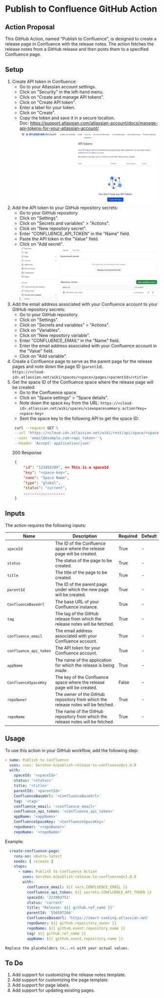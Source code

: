 # Publish to Confluence GitHub Action

## Action Proposal

This GitHub Action, named "Publish to Confluence", is designed to create a release page in Confluence with the release notes. The action fetches the release notes from a GitHub release and then posts them to a specified Confluence page.

## Setup

1. Create API token in Confluence:
   - Go to your Atlassian account settings.
   - Click on "Security" in the left-hand menu.
   - Click on "Create and manage API tokens".
   - Click on "Create API token".
   - Enter a label for your token.
   - Click on "Create".
   - Copy the token and save it in a secure location.  
     Doc: <https://support.atlassian.com/atlassian-account/docs/manage-api-tokens-for-your-atlassian-account/>
     ![API Tokens](media/Atlassian_account_api_token.png)
2. Add the API token to your GitHub repository secrets:
   - Go to your GitHub repository.
   - Click on "Settings".
   - Click on "Secrets and variables" > "Actions".
   - Click on "New repository secret".
   - Enter "CONFLUENCE_API_TOKEN" in the "Name" field.
   - Paste the API token in the "Value" field.
   - Click on "Add secret".
   ![Action Secrets](media/Actions_secrets.png)
3. Add the email address associated with your Confluence account to your GitHub repository secrets:
    - Go to your GitHub repository.
    - Click on "Settings".
    - Click on "Secrets and variables" > "Actions".
    - Click on "Variables".
    - Click on "New repository variable".
    - Enter "CONFLUENCE_EMAIL" in the "Name" field.
    - Enter the email address associated with your Confluence account in the "Value" field.
    - Click on "Add variable".
4. Create a Confluence page to serve as the parent page for the release pages and note down the page ID (`parentId`).  
`https://<cloud-id>.atlassian.net/wiki/spaces/<space>/pages/<parentId>/<title>`  
5. Get the space ID of the Confluence space where the release page will be created:
   - Go to the Confluence space.
   - Click on "Space settings" > "Space details".
   - Note down the space `Key` from the URL:
   `https://<cloud-id>.atlassian.net/wiki/spaces/viewspacesummary.action?key=<space-key>`
   - Sent the space key to the following API to get the space ID:
   ```bash
    curl --request GET \
    --url 'https://<cloud-id>.atlassian.net/wiki/rest/api/space/<space-key>' \
    --user 'email@example.com:<api_token>' \
    --header 'Accept: application/json'
   ```
   200 Response
   ```json
    {
        "id": "123456789", << This is a spaceId
        "key": "<space-key>",
        "name": "Space Name",
        "type": "global",
        "status": "current",
        ...................
    }
   ```

## Inputs

The action requires the following inputs:

| Name                 | Description                                                                 | Required | Default                           |
|----------------------|-----------------------------------------------------------------------------|----------|-----------------------------------|
| `spaceId`            | The ID of the Confluence space where the release page will be created.      | True     | -                                 |
| `status`             | The status of the page to be created.                                       | True     | -                                 |
| `title`              | The title of the page to be created.                                        | True     | -                                 |
| `parentId`           | The ID of the parent page under which the new page will be created.         | True     | -                                 |
| `ConfluenceBaseUrl`  | The base URL of your Confluence instance.                                   | True     | -                                 |
| `tag`                | The tag of the GitHub release from which the release notes will be fetched. | True     | -                                 |
| `confluence_email`   | The email address associated with your Confluence account.                  | True     | -                                 |
| `confluence_api_token`| The API token for your Confluence account.                                  | True     | -                                 |
| `appName`            | The name of the application for which the release is being made.            | True     | -                                 |
| `ConfluenceSpaceKey` | The key of the Confluence space where the release page will be created.     | False     | -                                 |
| `repoOwner`          | The owner of the GitHub repository from which the release notes will be fetched. | True | -                                 |
| `repoName`           | The name of the GitHub repository from which the release notes will be fetched. | True | -                                 |

## Usage

To use this action in your GitHub workflow, add the following step:

```yaml
- name: Publish to Confluence
  uses: uses: Gershon-A/publish-release-to-confluence@v1.0.0
  with:
    spaceId: '<spaceId>'
    status: '<status>'
    title: '<title>'
    parentId: '<parentId>'
    ConfluenceBaseUrl: '<ConfluenceBaseUrl>'
    tag: '<tag>'
    confluence_email: '<confluence_email>'
    confluence_api_token: '<confluence_api_token>'
    appName: '<appName>'
    ConfluenceSpaceKey: '<ConfluenceSpaceKey>'
    repoOwner: '<repoOwner>'
    repoName: '<repoName>'
```

Example:

```yaml
  create-confluence-page:
    runs-on: ubuntu-latest
    needs: [ release ]
    steps:
      - name: Publish to Confluence Action
        uses: Gershon-A/publish-release-to-confluence@v1.0.0
        with:
          confluence_email: ${{ vars.CONFLUENCE_EMAIL }}
          confluence_api_token: ${{ secrets.CONFLUENCE_API_TOKEN }}
          spaceId: '223903751'
          status: 'current'
          title: "Release: ${{ github.ref_name }}"
          parentId: '556597266'
          ConfluenceBaseUrl: 'https://smart-cooking.atlassian.net'
          repoOwner: ${{ github.repository_owner }}
          repoName: ${{ github.event.repository.name }}
          tag: ${{ github.ref_name }}
          appName: ${{ github.event.repository.name }}

```

    Replace the placeholders (<...>) with your actual values.

## To Do

1. Add support for customizing the release notes template.
2. Add support for customizing the page template.
3. Add support for page labels.
4. Add support for updating existing pages.
